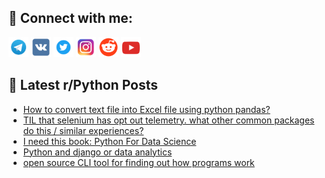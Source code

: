 ## 🔎 Connect with me:
[<img src="https://github.com/bullbesh/bullbesh/blob/main/images/Telegram.png" width="32" height="32" />](https://t.me/bullbesh)
[<img src="https://github.com/bullbesh/bullbesh/blob/main/images/VK.png" width="32" height="32" />](https://vk.com/bullbesh)
[<img src="https://github.com/bullbesh/bullbesh/blob/main/images/Twitter.png" width="32" height="32" />](https://twitter.com/bullbesh1)
[<img src="https://github.com/bullbesh/bullbesh/blob/main/images/Instagram.png" width="32" height="32" />](https://www.instagram.com/bullbesh)
[<img src="https://github.com/bullbesh/bullbesh/blob/main/images/Reddit.png" width="32" height="32" />](https://www.reddit.com/user/bullbesh)
[<img src="https://github.com/bullbesh/bullbesh/blob/main/images/YouTube.png" width="32" height="32" />](https://www.youtube.com/channel/UCtfjRs6uzgq5mfm8S06WTcg)

## 📕 Latest r/Python Posts
<!-- BLOG-POST-LIST:START -->
- [How to convert text file into Excel file using python pandas?](https://www.reddit.com/r/Python/comments/1dcv7q0/how_to_convert_text_file_into_excel_file_using/)
- [TIL that selenium has opt out telemetry. what other common packages do this / similar experiences?](https://www.reddit.com/r/Python/comments/1dcuv0y/til_that_selenium_has_opt_out_telemetry_what/)
- [I need this book: Python For Data Science](https://www.reddit.com/r/Python/comments/1dcu76c/i_need_this_book_python_for_data_science/)
- [Python and django or data analytics](https://www.reddit.com/r/Python/comments/1dct75c/python_and_django_or_data_analytics/)
- [open source CLI tool for finding out how programs work](https://www.reddit.com/r/Python/comments/1dcqw42/open_source_cli_tool_for_finding_out_how_programs/)
<!-- BLOG-POST-LIST:END -->

